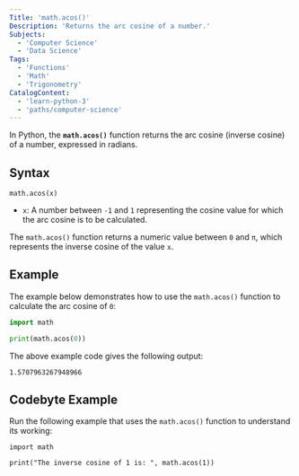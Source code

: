 ```yaml
---
Title: 'math.acos()'
Description: 'Returns the arc cosine of a number.'
Subjects:
  - 'Computer Science'
  - 'Data Science'
Tags:
  - 'Functions'
  - 'Math'
  - 'Trigonometry'
CatalogContent:
  - 'learn-python-3'
  - 'paths/computer-science'
---
```


In Python, the **`math.acos()`** function returns the arc cosine (inverse cosine) of a number, expressed in radians.

## Syntax

```pseudo
math.acos(x)
```

- `x`: A number between `-1` and `1` representing the cosine value for which the arc cosine is to be calculated.

The `math.acos()` function returns a numeric value between `0` and `π`, which represents the inverse cosine of the value `x`.

## Example

The example below demonstrates how to use the `math.acos()` function to calculate the arc cosine of `0`:

```py
import math

print(math.acos(0))
```

The above example code gives the following output:

```shell
1.5707963267948966
```

## Codebyte Example

Run the following example that uses the `math.acos()` function to understand its working:

```codebyte/python
import math

print("The inverse cosine of 1 is: ", math.acos(1))
```
